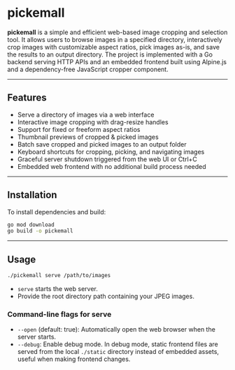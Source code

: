 # pickemall

**pickemall** is a simple and efficient web-based image cropping and selection tool. 
It allows users to browse images in a specified directory, interactively crop images with customizable aspect ratios, pick images as-is, and save the results to an output directory. 
The project is implemented with a Go backend serving HTTP APIs and an embedded frontend built using Alpine.js and a dependency-free JavaScript cropper component.

---

## Features

- Serve a directory of images via a web interface
- Interactive image cropping with drag-resize handles
- Support for fixed or freeform aspect ratios
- Thumbnail previews of cropped & picked images
- Batch save cropped and picked images to an output folder
- Keyboard shortcuts for cropping, picking, and navigating images
- Graceful server shutdown triggered from the web UI or Ctrl+C
- Embedded web frontend with no additional build process needed

---

## Installation

To install dependencies and build:

```bash
go mod download
go build -o pickemall
```

---

## Usage

```bash
./pickemall serve /path/to/images
```

- `serve` starts the web server.
- Provide the root directory path containing your JPEG images.

### Command-line flags for serve

- `--open` (default: true): Automatically open the web browser when the server starts.
- `--debug`: Enable debug mode. In debug mode, static frontend files are served from the local `./static` directory instead of embedded assets, useful when making frontend changes.
